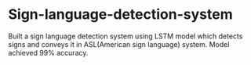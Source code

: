 # Sign-language-detection-system
Built a sign language detection system using LSTM model which detects signs and conveys it in ASL(American sign language) system. Model achieved 99% accuracy.
